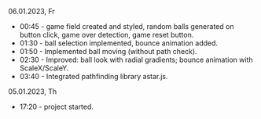 06.01.2023, Fr
  - 00:45 - game field created and styled, random balls generated on button click, game over detection, game reset button.
  - 01:30 - ball selection implemented, bounce animation added.
  - 01:50 - Implemented ball moving (without path check).
  - 02:30 - Improved: ball look with radial gradients; bounce animation with ScaleX/ScaleY.
  - 03:40 - Integrated pathfinding library astar.js.

05.01.2023, Th
  - 17:20 - project started.

